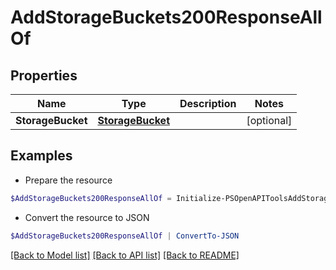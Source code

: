 # AddStorageBuckets200ResponseAllOf
## Properties

Name | Type | Description | Notes
------------ | ------------- | ------------- | -------------
**StorageBucket** | [**StorageBucket**](StorageBucket.md) |  | [optional] 

## Examples

- Prepare the resource
```powershell
$AddStorageBuckets200ResponseAllOf = Initialize-PSOpenAPIToolsAddStorageBuckets200ResponseAllOf  -StorageBucket null
```

- Convert the resource to JSON
```powershell
$AddStorageBuckets200ResponseAllOf | ConvertTo-JSON
```

[[Back to Model list]](../README.md#documentation-for-models) [[Back to API list]](../README.md#documentation-for-api-endpoints) [[Back to README]](../README.md)

